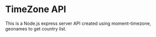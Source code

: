 # TimeZone API
This is a Node.js express server API created using moment-timezone, geonames to get country list.
